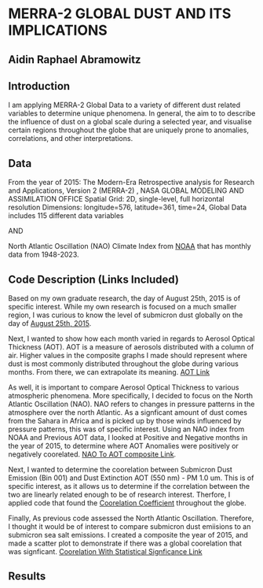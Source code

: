 # MERRA-2 GLOBAL DUST AND ITS IMPLICATIONS
 
## Aidin Raphael Abramowitz

## Introduction

I am applying MERRA-2 Global Data to a variety of different dust related variables to determine unique phenomena.
In general, the aim to to describe the influence of dust on a global scale during a selected year, and visualise certain regions throughout the globe that are uniquely prone to anomalies, correlations, and other interpretations.

## Data

From the year of 2015:
The Modern-Era Retrospective analysis for Research and Applications, Version 2 (MERRA-2) , NASA GLOBAL MODELING AND ASSIMILATION OFFICE
Spatial Grid: 2D, single-level, full horizontal resolution
Dimensions: longitude=576, latitude=361, time=24, Global 
Data includes 115 different data variables

AND 

North Atlantic Oscillation (NAO) Climate Index from [NOAA](https://psl.noaa.gov/data/climateindices/list/) that has monthly data from 1948-2023.

## Code Description (Links Included)

Based on my own graduate research, the day of August 25th, 2015 is of specific interest. While my own research is focused on a much smaller region, I was curious to know the level of submicron dust globally on the day of [August 25th, 2015](https://github.com/bearlyonline/ProjectCLIM680.github.io/blob/master/Plotmean.ipynb).

Next, I wanted to show how each month varied in regards to Aerosol Optical Thickness (AOT). AOT is a measure of aerosols distributed with a column of air. Higher values in the composite graphs I made should represent where dust is most commonly distributed throughout the globe during various months. From there, we can extrapolate its meaning. [AOT Link](https://github.com/bearlyonline/ProjectCLIM680.github.io/blob/master/CompositeAOT.ipynb)

As well, it is important to compare Aerosol Optical Thickness to various atmospheric phenomena. More specifically, I decided to focus on the North Atlantic Oscillation (NAO). NAO refers to changes in pressure patterns in the atmosphere over the north Atlantic. As a signficant amount of dust comes from the Sahara in Africa and is picked up by those winds influenced by pressure patterns, this was of specific interest. Using an NAO index from NOAA and Previous AOT data, I looked at Positive and Negative months in the year of 2015, to determine where AOT Anomalies were positively or negatively coorelated. [NAO To AOT composite Link](https://github.com/bearlyonline/ProjectCLIM680.github.io/blob/master/NAOtoAOTcomposite.ipynb).

Next, I wanted to determine the coorelation between Submicron Dust Emission (Bin 001) and Dust Extinction AOT (550 nm) - PM 1.0 um. This is of specific interest, as it allows us to determine if the correlation between the two are linearly related enough to be of research interest. Therfore, I applied code that found the [Coorelation Coefficient](https://github.com/bearlyonline/ProjectCLIM680.github.io/blob/master/CoorelationCoef.ipynb) throughout the globe.

Finally, As previous code assessed the North Atlantic Oscillation. Therefore, I thought it would be of interest to compare submicron dust emiisions to an submicron sea salt emissions. I created a composite the year of 2015, and made a scatter plot to demonstrate if there was a global coorelation that was signficant. [Coorelation With Statistical Signficance Link](https://github.com/bearlyonline/ProjectCLIM680.github.io/blob/master/ComparisonBetter.ipynb)

## Results

